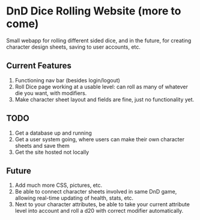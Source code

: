 # DnD Dice Rolling Website (more to come)
Small webapp for rolling different sided dice, and in the future, for creating character design sheets, saving to user accounts, etc.

## Current Features
1. Functioning nav bar (besides login/logout)
2. Roll Dice page working at a usable level: can roll as many of whatever die you want, with modifiers.
3. Make character sheet layout and fields are fine, just no functionality yet.

## TODO
1. Get a database up and running
2. Get a user system going, where users can make their own character sheets and save them
3. Get the site hosted not locally

## Future
1. Add much more CSS, pictures, etc.
2. Be able to connect character sheets involved in same DnD game, allowing real-time updating of health, stats, etc.
3. Next to your character attributes, be able to take your current attribute level into account and roll a d20 with correct modifier automatically.
